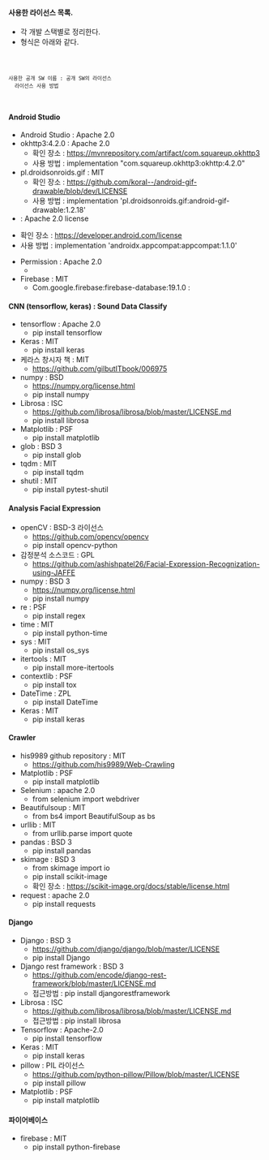 #### 사용한 라이선스 목록.
* 각 개발 스택별로 정리한다.
* 형식은 아래와 같다.
<code>

    사용한 공개 SW 이름 : 공개 SW의 라이선스
      라이선스 사용 방법

</code>

#### Android Studio
* Android Studio : Apache 2.0
* okhttp3:4.2.0 : Apache 2.0
  + 확인 장소 : https://mvnrepository.com/artifact/com.squareup.okhttp3
  + 사용 방법 : implementation "com.squareup.okhttp3:okhttp:4.2.0"
* pl.droidsonroids.gif : MIT
  + 확인 장소 : https://github.com/koral--/android-gif-drawable/blob/dev/LICENSE
  + 사용 방법 : implementation 'pl.droidsonroids.gif:android-gif-drawable:1.2.18'
*  : Apache 2.0 license
  + 확인 장소 : https://developer.android.com/license
  + 사용 방법 : implementation 'androidx.appcompat:appcompat:1.1.0'
* Permission : Apache 2.0
  + <uses-permission-sdk-23 android:name="string" android:maxSdkVersion="integer" />
* Firebase : MIT
  + Com.google.firebase:firebase-database:19.1.0 : 

#### CNN (tensorflow, keras) : Sound Data Classify
* tensorflow : Apache 2.0
  + pip install tensorflow
* Keras : MIT
  + pip install keras
* 케라스 창시자 책 : MIT
  + https://github.com/gilbutITbook/006975
* numpy : BSD
  + https://numpy.org/license.html
  + pip install numpy
* Librosa : ISC
  + https://github.com/librosa/librosa/blob/master/LICENSE.md
  + pip install librosa
* Matplotlib : PSF
  + pip install matplotlib
* glob : BSD 3
  + pip install glob
* tqdm : MIT
  + pip install tqdm
* shutil : MIT
  + pip install pytest-shutil

#### Analysis Facial Expression
* openCV : BSD-3 라이선스
  + https://github.com/opencv/opencv
  + pip install opencv-python  
* 감정분석 소스코드 : GPL
  + https://github.com/ashishpatel26/Facial-Expression-Recognization-using-JAFFE
* numpy : BSD 3
  + https://numpy.org/license.html
  + pip install numpy
* re : PSF
  + pip install regex
* time : MIT
  + pip install python-time
* sys : MIT
  + pip install os_sys
* itertools : MIT
  + pip install more-itertools
* contextlib : PSF
  + pip install tox
* DateTime : ZPL
  + pip install DateTime
* Keras : MIT
  + pip install keras  
  
#### Crawler
* his9989 github repository : MIT
  + https://github.com/his9989/Web-Crawling
* Matplotlib : PSF
  + pip install matplotlib
* Selenium : apache 2.0
  + from selenium import webdriver
* Beautifulsoup : MIT
  + from bs4 import BeautifulSoup as bs
* urllib : MIT
  + from urllib.parse import quote
* pandas : BSD 3
  + pip install pandas
* skimage : BSD 3
  + from skimage import io
  + pip install scikit-image
  + 확인 장소 : https://scikit-image.org/docs/stable/license.html
* request : apache 2.0
  + pip install requests

#### Django
* Django : BSD 3
  + https://github.com/django/django/blob/master/LICENSE
  + pip install Django
* Django rest framework : BSD 3
  + https://github.com/encode/django-rest-framework/blob/master/LICENSE.md
  + 접근방법 : pip install djangorestframework
* Librosa : ISC
  + https://github.com/librosa/librosa/blob/master/LICENSE.md
  + 접근방법 : pip install librosa
* Tensorflow : Apache-2.0
  + pip install tensorflow
* Keras : MIT
  + pip install keras
* pillow : PIL 라이선스
  + https://github.com/python-pillow/Pillow/blob/master/LICENSE
  + pip install pillow
* Matplotlib : PSF
  + pip install matplotlib
	
#### 파이어베이스
* firebase : MIT
  + pip install python-firebase

